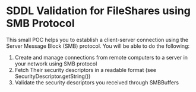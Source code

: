 # SDDL Validation for FileShares using SMB Protocol
This small POC helps you to establish a client-server connection using the Server Message Block (SMB) protocol. 
You will be able to do the following:
1. Create and manage connections from remote computers to a server in your network using SMB protocol
2. Fetch Their security descriptors in a readable format (see SecurityDescriptor.getString())
3. Validate the security descriptors you received through SMBBuffers
